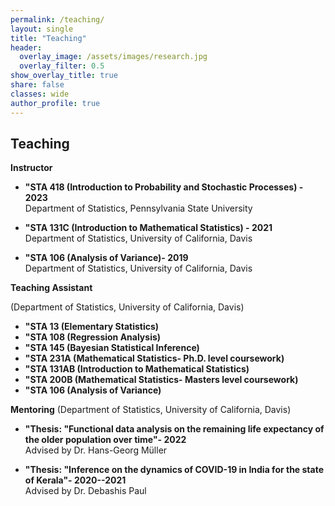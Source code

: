 ```yaml
---
permalink: /teaching/
layout: single
title: "Teaching"
header:
  overlay_image: /assets/images/research.jpg
  overlay_filter: 0.5
show_overlay_title: true
share: false
classes: wide
author_profile: true  
---
```



Teaching
---------------
__Instructor__

+  __"STA 418 (Introduction to Probability and Stochastic Processes) - 2023__<br/>
Department of Statistics, Pennsylvania State University <br/>

+  __"STA 131C (Introduction to Mathematical Statistics) - 2021__<br/>
Department of Statistics, University of California, Davis <br/>


+  __"STA 106  (Analysis of Variance)- 2019__<br/>
Department of Statistics, University of California, Davis <br/>


__Teaching Assistant__<br/>

(Department of Statistics, University of California, Davis)  <br/>
+  __"STA 13 (Elementary Statistics)__<br/>
+  __"STA 108 (Regression Analysis)__<br/>
+  __"STA 145 (Bayesian Statistical Inference)__<br/>
+  __"STA 231A (Mathematical Statistics- Ph.D. level coursework)__<br/>
+  __"STA 131AB (Introduction to Mathematical Statistics)__<br/>
+  __"STA 200B (Mathematical Statistics- Masters level coursework)__<br/>
+  __"STA 106 (Analysis of Variance)__<br/>


__Mentoring__
(Department of Statistics, University of California, Davis)  <br/>

+  __"Thesis: "Functional data  analysis on the remaining life expectancy of the older population over time"- 2022__<br/>
Advised by Dr. Hans-Georg Müller <br/>

+  __"Thesis: "Inference on the dynamics of COVID-19 in India for the state of Kerala"- 2020--2021__<br/>
Advised by Dr. Debashis Paul <br/>